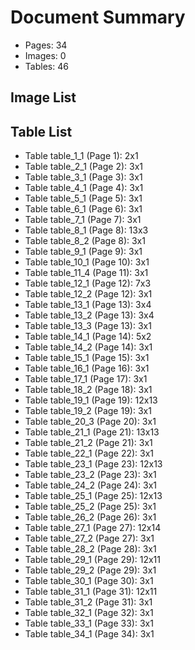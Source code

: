 # Document Summary

- Pages: 34
- Images: 0
- Tables: 46

## Image List


## Table List

- Table table_1_1 (Page 1): 2x1
- Table table_2_1 (Page 2): 3x1
- Table table_3_1 (Page 3): 3x1
- Table table_4_1 (Page 4): 3x1
- Table table_5_1 (Page 5): 3x1
- Table table_6_1 (Page 6): 3x1
- Table table_7_1 (Page 7): 3x1
- Table table_8_1 (Page 8): 13x3
- Table table_8_2 (Page 8): 3x1
- Table table_9_1 (Page 9): 3x1
- Table table_10_1 (Page 10): 3x1
- Table table_11_4 (Page 11): 3x1
- Table table_12_1 (Page 12): 7x3
- Table table_12_2 (Page 12): 3x1
- Table table_13_1 (Page 13): 3x4
- Table table_13_2 (Page 13): 3x4
- Table table_13_3 (Page 13): 3x1
- Table table_14_1 (Page 14): 5x2
- Table table_14_2 (Page 14): 3x1
- Table table_15_1 (Page 15): 3x1
- Table table_16_1 (Page 16): 3x1
- Table table_17_1 (Page 17): 3x1
- Table table_18_2 (Page 18): 3x1
- Table table_19_1 (Page 19): 12x13
- Table table_19_2 (Page 19): 3x1
- Table table_20_3 (Page 20): 3x1
- Table table_21_1 (Page 21): 13x13
- Table table_21_2 (Page 21): 3x1
- Table table_22_1 (Page 22): 3x1
- Table table_23_1 (Page 23): 12x13
- Table table_23_2 (Page 23): 3x1
- Table table_24_2 (Page 24): 3x1
- Table table_25_1 (Page 25): 12x13
- Table table_25_2 (Page 25): 3x1
- Table table_26_2 (Page 26): 3x1
- Table table_27_1 (Page 27): 12x14
- Table table_27_2 (Page 27): 3x1
- Table table_28_2 (Page 28): 3x1
- Table table_29_1 (Page 29): 12x11
- Table table_29_2 (Page 29): 3x1
- Table table_30_1 (Page 30): 3x1
- Table table_31_1 (Page 31): 12x11
- Table table_31_2 (Page 31): 3x1
- Table table_32_1 (Page 32): 3x1
- Table table_33_1 (Page 33): 3x1
- Table table_34_1 (Page 34): 3x1
